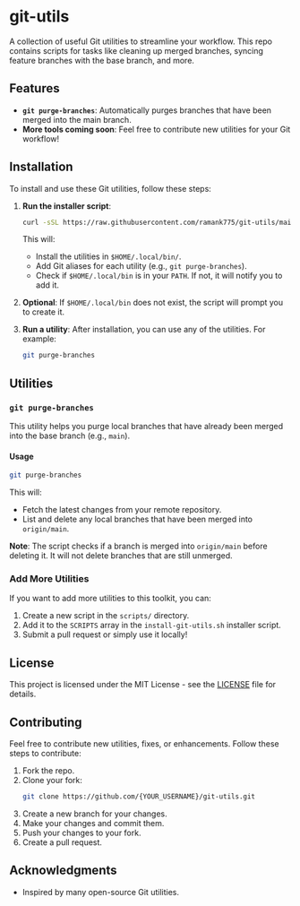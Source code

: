 # git-utils

A collection of useful Git utilities to streamline your workflow. This repo contains scripts for tasks like cleaning up merged branches, syncing feature branches with the base branch, and more.

## Features

- **`git purge-branches`**: Automatically purges branches that have been merged into the main branch.
- **More tools coming soon**: Feel free to contribute new utilities for your Git workflow!

## Installation

To install and use these Git utilities, follow these steps:

1. **Run the installer script**:

   ```bash
   curl -sSL https://raw.githubusercontent.com/ramank775/git-utils/main/install-git-utils.sh | bash
   ```

   This will:
   - Install the utilities in `$HOME/.local/bin/`.
   - Add Git aliases for each utility (e.g., `git purge-branches`).
   - Check if `$HOME/.local/bin` is in your `PATH`. If not, it will notify you to add it.

2. **Optional**: If `$HOME/.local/bin` does not exist, the script will prompt you to create it.

3. **Run a utility**: After installation, you can use any of the utilities. For example:

   ```bash
   git purge-branches
   ```

## Utilities

### `git purge-branches`

This utility helps you purge local branches that have already been merged into the base branch (e.g., `main`).

#### Usage

```bash
git purge-branches
```

This will:
- Fetch the latest changes from your remote repository.
- List and delete any local branches that have been merged into `origin/main`.

**Note**: The script checks if a branch is merged into `origin/main` before deleting it. It will not delete branches that are still unmerged.

### Add More Utilities

If you want to add more utilities to this toolkit, you can:
1. Create a new script in the `scripts/` directory.
2. Add it to the `SCRIPTS` array in the `install-git-utils.sh` installer script.
3. Submit a pull request or simply use it locally!

## License

This project is licensed under the MIT License - see the [LICENSE](LICENSE) file for details.

## Contributing

Feel free to contribute new utilities, fixes, or enhancements. Follow these steps to contribute:

1. Fork the repo.
2. Clone your fork:
   ```bash
   git clone https://github.com/{YOUR_USERNAME}/git-utils.git
   ```
3. Create a new branch for your changes.
4. Make your changes and commit them.
5. Push your changes to your fork.
6. Create a pull request.

## Acknowledgments

- Inspired by many open-source Git utilities.
